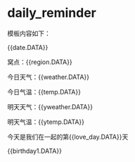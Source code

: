 # daily_reminder

模板内容如下：

{{date.DATA}} 

窝点：{{region.DATA}} 

今日天气：{{weather.DATA}} 

今日气温：{{temp.DATA}} 

明天天气：{{yweather.DATA}} 

明天气温：{{ytemp.DATA}}

今天是我们在一起的第{{love_day.DATA}}天 

{{birthday1.DATA}} 
